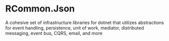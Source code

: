  # RCommon.Json

A cohesive set of infrastructure libraries for dotnet that utilizes abstractions for event handling, persistence, unit of work, mediator, distributed messaging, event bus, CQRS, email, and more 
